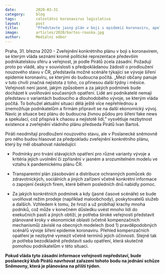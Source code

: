 ```yaml
---
date:         2020-03-31
category:     blog
tags:         celostátní koronavirus legislativa
layout:       post
title:        "Představte jasný plán v boji s epidemií koronaviru, apelují na vládu Piráti. Bod chtějí zařadit na jednání Sněmovny"
image:        articles/2020/bartos-rouska.jpg
author:       Mediální odbor
--- 
```



Praha, 31. března 2020 - Zveřejnění konkrétního plánu v boji s koronavirem, se kterým vláda seznámí kromě politické reprezentace především podnikatelskou sféru a veřejnost, je podle Pirátů zcela zásadní. Požadují proto po vládě, aby v souvislosti s předpokládanou žádostí o prodloužení nouzového stavu v ČR, představila možné scénáře týkající se vývoje šíření epidemie koronaviru, se kterými do budoucna počítá. „Mezi občany panuje v tuto chvíli značná nejistota z toho, co přinesou další týdny i měsíce. Veřejnosti není jasné, jakým způsobem a za jakých podmínek bude docházet k uvolňování současných opatření. Lidé ani podnikatelé nemají představu o variantách budoucího a dlouhodobého vývoje, se kterým vláda počítá. To bohužel aktuální situaci dělá ještě více nepřehlednou a znemožňuje podnikatelům a firmám připravit se na další ekonomický vývoj. Navíc je situace bez plánu do budoucna živnou půdou pro šíření fake news a spekulací, což přispívá k chaosu a nejistotě lidí,” vysvětluje nezbytnost existence a zveřejnění vládního plánu předseda Pirátů Ivan Bartoš.


Piráti neodmítají prodloužení nouzového stavu, ale v Poslanecké sněmovně pro něho budou hlasovat za předpokladu zveřejnění konkrétního plánu, který by měl obsahovat následující:

* Podmínky pro trvání stávajících opatření pro různé varianty vývoje a kritéria jejich uvolnění či zpřísnění v jasném a srozumitelném modelu ve vztahu k pandemickému plánu ČR.

* Transparentní plán zásobování a distribuce ochranných pomůcek do zdravotnických, sociálních a jiných zařízení včetně konkrétní informace o zapojení českých firem, které během posledních dnů nabídly pomoc. 

* Za jakých konkrétních podmínek a kdy (jasné časové scénáře) se bude uvolňovat režim prodeje (například maloobchody), poskytovatelů služeb a dalších. Vzhledem k tomu, že hrozí a už probíhají krachy mnoha podniků, což může v konečném důsledku uvést mnoho lidí do exekučních pastí a jiných obtíží, je potřeba široké veřejnosti představit plánované kroky v ekonomické oblasti (včetně kompenzačních mechanismů) závislé na obecných modelech (bod 1) pravděpodobných scénářů vývoje šíření epidemie koronaviru. Přehled kompenzačních opatření je nezbytné vymezit včetně termínů jejich účinnosti. Stejně tak je potřeba bezodkladně představit sadu opatření, která skutečně pomohou podnikatelům v této situaci. 


**Pokud vláda tyto zásadní informace veřejnosti nepředstaví, bude poslanecký klub Pirátů navrhovat zařazení tohoto bodu na jednání schůze Sněmovny, která je plánována na příští týden.**

